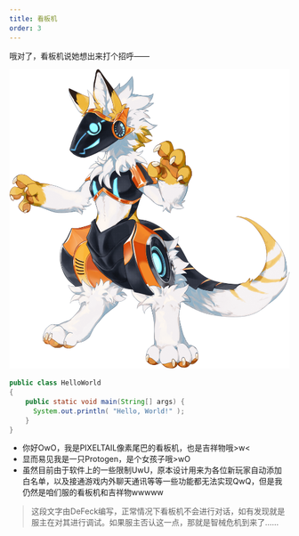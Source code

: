 ```yaml
---
title: 看板机
order: 3
---
```


哦对了，看板机说她想出来打个招呼——

![](/assets/image/ptbot.png)

``` java
public class HelloWorld
{
    public static void main(String[] args) { 
      System.out.println( "Hello, World!" );
    }
}
```

- 你好OwO，我是PIXELTAIL像素尾巴的看板机，也是吉祥物哦>w< 
- 显而易见我是一只Protogen，是个女孩子哦>wO
- 虽然目前由于软件上的一些限制UwU，原本设计用来为各位新玩家自动添加白名单，以及接通游戏内外聊天通讯等等一些功能都无法实现QwQ，但是我仍然是咱们服的看板机和吉祥物wwwww

> 这段文字由DeFeck编写，正常情况下看板机不会进行对话，如有发现就是服主在对其进行调试。如果服主否认这一点，那就是智械危机到来了……